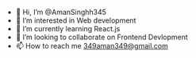 - 👋 Hi, I’m @AmanSinghh345
- 👀 I’m interested in Web development
- 🌱 I’m currently learning React.js
- 💞️ I’m looking to collaborate on Frontend Devlopment
- 📫 How to reach me 349aman349@gmail.com
<!---
AmanSinghh345/AmanSinghh345 is a ✨ special ✨ repository because its `README.md` (this file) appears on your GitHub profile.
You can click the Preview link to take a look at your changes.
--->
